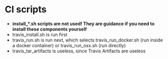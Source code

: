 # CI scripts


* **install_\*.sh scripts are not used! They are guidance if you need to install these components yourself**
* travis_install.sh is run first
* travis_run.sh is run next, which selects travis_run_docker.sh (run inside a docker container) or travis_run_osx.sh (run directly)
* travis_tar_artifacts is useless, since Travis Artifacts are useless